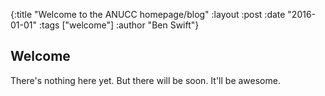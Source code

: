 {:title "Welcome to the ANUCC homepage/blog"
 :layout :post
 :date "2016-01-01"
 :tags  ["welcome"]
 :author "Ben Swift"}

## Welcome

There's nothing here yet. But there will be soon. It'll be awesome.
